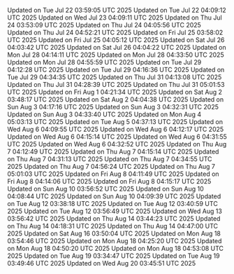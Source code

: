 Updated on Tue Jul 22 03:59:05 UTC 2025
Updated on Tue Jul 22 04:09:12 UTC 2025
Updated on Wed Jul 23 04:09:11 UTC 2025
Updated on Thu Jul 24 03:53:09 UTC 2025
Updated on Thu Jul 24 04:05:56 UTC 2025
Updated on Thu Jul 24 04:52:21 UTC 2025
Updated on Fri Jul 25 03:58:02 UTC 2025
Updated on Fri Jul 25 04:05:12 UTC 2025
Updated on Sat Jul 26 04:03:42 UTC 2025
Updated on Sat Jul 26 04:04:22 UTC 2025
Updated on Mon Jul 28 04:14:11 UTC 2025
Updated on Mon Jul 28 04:33:50 UTC 2025
Updated on Mon Jul 28 04:55:59 UTC 2025
Updated on Tue Jul 29 04:12:28 UTC 2025
Updated on Tue Jul 29 04:16:36 UTC 2025
Updated on Tue Jul 29 04:34:35 UTC 2025
Updated on Thu Jul 31 04:13:08 UTC 2025
Updated on Thu Jul 31 04:28:39 UTC 2025
Updated on Thu Jul 31 05:01:53 UTC 2025
Updated on Fri Aug  1 04:21:34 UTC 2025
Updated on Sat Aug  2 03:48:17 UTC 2025
Updated on Sat Aug  2 04:04:38 UTC 2025
Updated on Sun Aug  3 04:17:16 UTC 2025
Updated on Sun Aug  3 04:32:31 UTC 2025
Updated on Sun Aug  3 04:33:40 UTC 2025
Updated on Mon Aug  4 05:03:13 UTC 2025
Updated on Tue Aug  5 04:37:13 UTC 2025
Updated on Wed Aug  6 04:09:55 UTC 2025
Updated on Wed Aug  6 04:12:17 UTC 2025
Updated on Wed Aug  6 04:15:14 UTC 2025
Updated on Wed Aug  6 04:31:55 UTC 2025
Updated on Wed Aug  6 04:32:52 UTC 2025
Updated on Thu Aug  7 04:12:49 UTC 2025
Updated on Thu Aug  7 04:15:14 UTC 2025
Updated on Thu Aug  7 04:31:13 UTC 2025
Updated on Thu Aug  7 04:34:55 UTC 2025
Updated on Thu Aug  7 04:56:24 UTC 2025
Updated on Thu Aug  7 05:01:03 UTC 2025
Updated on Fri Aug  8 04:11:49 UTC 2025
Updated on Fri Aug  8 04:14:06 UTC 2025
Updated on Fri Aug  8 04:15:17 UTC 2025
Updated on Sun Aug 10 03:56:52 UTC 2025
Updated on Sun Aug 10 04:08:44 UTC 2025
Updated on Sun Aug 10 04:09:39 UTC 2025
Updated on Tue Aug 12 03:38:18 UTC 2025
Updated on Tue Aug 12 03:40:59 UTC 2025
Updated on Tue Aug 12 03:56:49 UTC 2025
Updated on Wed Aug 13 03:56:42 UTC 2025
Updated on Thu Aug 14 03:44:23 UTC 2025
Updated on Thu Aug 14 04:18:31 UTC 2025
Updated on Thu Aug 14 04:47:00 UTC 2025
Updated on Sat Aug 16 03:50:04 UTC 2025
Updated on Mon Aug 18 03:54:46 UTC 2025
Updated on Mon Aug 18 04:25:20 UTC 2025
Updated on Mon Aug 18 04:50:20 UTC 2025
Updated on Mon Aug 18 04:53:08 UTC 2025
Updated on Tue Aug 19 03:34:47 UTC 2025
Updated on Tue Aug 19 03:49:46 UTC 2025
Updated on Wed Aug 20 03:45:51 UTC 2025
